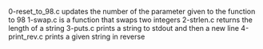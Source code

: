 0-reset_to_98.c updates the number of the parameter given to the function to 98
1-swap.c is a function that swaps two integers
2-strlen.c returns the length of a string
3-puts.c prints a string to stdout and then a new line
4-print_rev.c prints a given string in reverse
